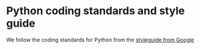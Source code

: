 # Python coding standards and style guide
We follow the coding standards for Python from the [styleguide from Google](https://google.github.io/styleguide/pyguide.html)
